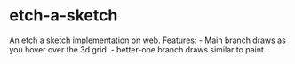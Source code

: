 # etch-a-sketch
An etch a sketch implementation on web.
Features:
    - Main branch draws as you hover over the 3d grid.
    - better-one branch draws similar to paint.